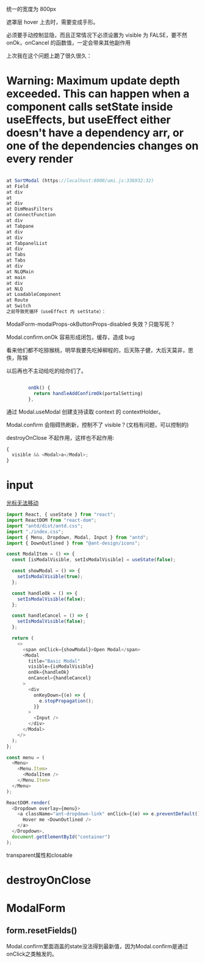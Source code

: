 统一的宽度为 800px

遮罩层 hover 上去时，需要变成手形。

必须要手动控制显隐，而且正常情况下必须设置为 visible 为 FALSE，要不然onOk，onCancel 的函数值，一定会带来其他副作用

上次我在这个问题上跪了很久很久：

# Warning: Maximum update depth exceeded. This can happen when a component calls setState inside useEffects, but useEffect either doesn't have a dependency arr, or one of the dependencies changes on every render

```js

at SortModal (https://localhost:8000/umi.js:336932:32)
at Field
at div
at
at div
at DimMeasFilters
at ConnectFunction
at div
at Tabpane
at div
at div
at TabpanelList
at div
at Tabs
at Tabs
at div
at NLQMain
at main
at div
at NLQ
at LoadableComponent
at Route
at Switch
之前导致死循环（useEffect 内 setState）：
```

ModalForm-modalProps-okButtonProps-disabled 失效？只能写死？

Modal.confirm.onOk 容易形成闭包，缓存，造成 bug

看来他们都不吃猕猴桃，明早我要先吃掉柳程的，后天陈子健，大后天莫非，思佚，陈锦

以后再也不主动给吃的给你们了。

```js

        onOk() {
          return handleAddConfirmOk(portalSetting)
        },
```

通过 Modal.useModal 创建支持读取 context 的 contextHolder。

Modal.confirm 会阻碍热刷新，控制不了 visible？(文档有问题，可以控制的)

destroyOnClose 不起作用，这样也不起作用:

```js
{
  visible && <Modal>a</Modal>;
}
```

# input

[光标无法移动](https://codesandbox.io/s/ji-ben-antd-4-17-2-forked-d2s4p?file=/index.js:719-818)

```js
import React, { useState } from "react";
import ReactDOM from "react-dom";
import "antd/dist/antd.css";
import "./index.css";
import { Menu, Dropdown, Modal, Input } from "antd";
import { DownOutlined } from "@ant-design/icons";

const ModalItem = () => {
  const [isModalVisible, setIsModalVisible] = useState(false);

  const showModal = () => {
    setIsModalVisible(true);
  };

  const handleOk = () => {
    setIsModalVisible(false);
  };

  const handleCancel = () => {
    setIsModalVisible(false);
  };

  return (
    <>
      <span onClick={showModal}>Open Modal</span>
      <Modal
        title="Basic Modal"
        visible={isModalVisible}
        onOk={handleOk}
        onCancel={handleCancel}
      >
        <div
          onKeyDown={(e) => {
            e.stopPropagation();
          }}
        >
          <Input />
        </div>
      </Modal>
    </>
  );
};

const menu = (
  <Menu>
    <Menu.Item>
      <ModalItem />
    </Menu.Item>
  </Menu>
);

ReactDOM.render(
  <Dropdown overlay={menu}>
    <a className="ant-dropdown-link" onClick={(e) => e.preventDefault()}>
      Hover me <DownOutlined />
    </a>
  </Dropdown>,
  document.getElementById("container")
);

```

transparent属性和closable

# destroyOnClose

# ModalForm

## form.resetFields()

Modal.confirm里面涵盖的state没法得到最新值，因为Modal.confirm是通过onClick之类触发的。
